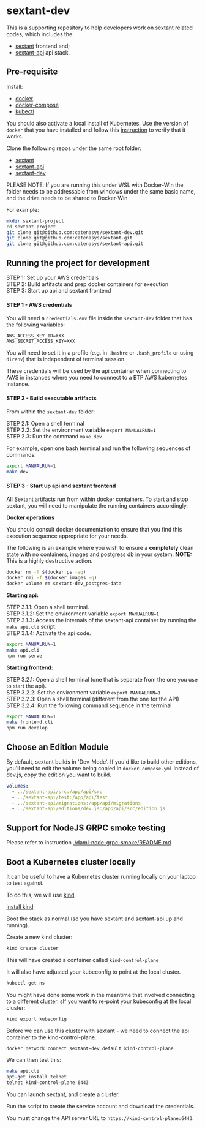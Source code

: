 # sextant-dev

This is a supporting repository to help developers work on sextant related codes, which includes the:

* [sextant](https://github.com/catenasys/sextant) frontend and;
* [sextant-api](https://github.com/catenasys/sextant-api) api stack.

## Pre-requisite

Install:

 * [docker](https://docs.docker.com/install/)
 * [docker-compose](https://docs.docker.com/compose/install/)
 * [kubectl](https://kubernetes.io/docs/tasks/tools/install-kubectl/)

You should also activate a local install of Kubernetes. Use the version of `docker` that you have installed and follow this [instruction](https://rominirani.com/tutorial-getting-started-with-kubernetes-with-docker-on-mac-7f58467203fd) to verify that it works.

Clone the following repos under the same root folder:

 * [sextant](https://github.com/catenasys/sextant)
 * [sextant-api](https://github.com/catenasys/sextant-api)
 * [sextant-dev](https://github.com/catenasys/sextant-dev)

PLEASE NOTE: If you are running this under WSL with Docker-Win the folder needs to be addressable from windows under the same basic name, and the drive needs to be shared to Docker-Win

For example:

```bash
mkdir sextant-project
cd sextant-project
git clone git@github.com:catenasys/sextant-dev.git
git clone git@github.com:catenasys/sextant.git
git clone git@github.com:catenasys/sextant-api.git
```

## Running the project for development

STEP 1: Set up your AWS credentials <br>
STEP 2: Build artifacts and prep docker containers for execution <br>
STEP 3: Start up api and sextant frontend <br>

#### STEP 1 - AWS credentials

You will need a `credentials.env` file inside the `sextant-dev` folder that has the following variables:

```
AWS_ACCESS_KEY_ID=XXX
AWS_SECRET_ACCESS_KEY=XXX
```

You will need to set it in a profile (e.g. in `.bashrc` or `.bash_profile` or using `direnv`) that is independent of terminal session.

These credentials will be used by the api container when connecting to AWS in instances where you need to connect to a BTP AWS kubernetes instance.

#### STEP 2 - Build executable artifacts

From within the `sextant-dev` folder:

STEP 2.1: Open a shell terminal <br>
STEP 2.2: Set the environment variable `export MANUALRUN=1` <br>
STEP 2.3: Run the command `make dev` <br>

For example, open one bash terminal and run the following sequences of commands:

```bash
export MANUALRUN=1
make dev
```

#### STEP 3 - Start up api and sextant frontend

All Sextant artifacts run from within docker containers. To start and stop sextant, you will need to manipulate the running containers accordingly.

**Docker operations**

You should consult docker documentation to ensure that you find this execution sequence appropriate for your needs.

The following is an example where you wish to ensure a **completely** clean state with no containers, images and postgress db in your system. **NOTE:** This is a highly destructive action.

```bash
docker rm -f $(docker ps -aq)
docker rmi -f $(docker images -q)
docker volume rm sextant-dev_postgres-data
```
**Starting api:**

STEP 3.1.1: Open a shell terminal. <br>
STEP 3.1.2: Set the environment variable `export MANUALRUN=1` <br>
STEP 3.1.3: Access the internals of the sextant-api container by running the `make api.cli` script. <br>
STEP 3.1.4: Activate the api code.<br>

```bash
export MANUALRUN=1
make api.cli
npm run serve
```

**Starting frontend:**

STEP 3.2.1: Open a shell terminal (one that is separate from the one you use to start the api).<br>
STEP 3.2.2: Set the environment variable `export MANUALRUN=1`<br>
STEP 3.2.3: Open a shell terminal (different from the one for the API)<br>
STEP 3.2.4: Run the following command sequence in the terminal<br>

```bash
export MANUALRUN=1
make frontend.cli
npm run develop
```
## Choose an Edition Module
By default, sextant builds in 'Dev-Mode'. If you'd like to build other editions, you'll need to edit the volume being copied in `docker-compose.yml` Instead of dev.js, copy the edition you want to build.
```yaml
volumes:
  - ../sextant-api/src:/app/api/src
  - ../sextant-api/test:/app/api/test
  - ../sextant-api/migrations:/app/api/migrations
  - ../sextant-api/editions/dev.js:/app/api/src/edition.js
  ```

## Support for NodeJS GRPC smoke testing
Please refer to instruction [./daml-node-grpc-smoke/README.md](./daml-node-grpc-smoke/README.md)

## Boot a Kubernetes cluster locally

It can be useful to have a Kubernetes cluster running locally on your laptop to test against.

To do this, we will use [kind](https://github.com/kubernetes-sigs/kind).

[install kind](https://github.com/kubernetes-sigs/kind#installation-and-usage)

Boot the stack as normal (so you have sextant and sextant-api up and running).

Create a new kind cluster:

```bash
kind create cluster
```

This will have created a container called `kind-control-plane`

It will also have adjusted your kubeconfig to point at the local cluster.

```bash
kubectl get ns
```

You might have done some work in the meantime that involved connecting to a different cluster.  sIf you want to re-point your kubeconfig at the local cluster:

```bash
kind export kubeconfig
```

Before we can use this cluster with sextant - we need to connect the api container to the kind-control-plane.

```bash
docker network connect sextant-dev_default kind-control-plane
```

We can then test this:

```bash
make api.cli
apt-get install telnet
telnet kind-control-plane 6443
```

You can launch sextant, and create a cluster.

Run the script to create the service account and download the credentials.

You must change the API server URL to `https://kind-control-plane:6443`.
